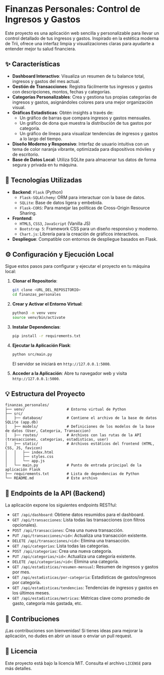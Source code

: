 # Finanzas Personales: Control de Ingresos y Gastos

Este proyecto es una aplicación web sencilla y personalizable para llevar un control detallado de tus ingresos y gastos. Inspirado en la estética moderna de Trii, ofrece una interfaz limpia y visualizaciones claras para ayudarte a entender mejor tu salud financiera.

## ✨ Características

-   **Dashboard Interactivo**: Visualiza un resumen de tu balance total, ingresos y gastos del mes actual.
-   **Gestión de Transacciones**: Registra fácilmente tus ingresos y gastos con descripciones, montos, fechas y categorías.
-   **Categorías Personalizables**: Crea y gestiona tus propias categorías de ingresos y gastos, asignándoles colores para una mejor organización visual.
-   **Gráficas Estadísticas**: Obtén insights a través de:
    -   Un gráfico de barras que compara ingresos y gastos mensuales.
    -   Un gráfico de dona que muestra la distribución de tus gastos por categoría.
    -   Un gráfico de líneas para visualizar tendencias de ingresos y gastos a lo largo del tiempo.
-   **Diseño Moderno y Responsivo**: Interfaz de usuario intuitiva con un tema de color naranja vibrante, optimizada para dispositivos móviles y de escritorio.
-   **Base de Datos Local**: Utiliza SQLite para almacenar tus datos de forma segura y privada en tu máquina.

## 🚀 Tecnologías Utilizadas

-   **Backend**: `Flask` (Python)
    -   `Flask-SQLAlchemy`: ORM para interactuar con la base de datos.
    -   `SQLite`: Base de datos ligera y embebida.
    -   `Flask-CORS`: Para manejar las políticas de Cross-Origin Resource Sharing.
-   **Frontend**:
    -   `HTML5`, `CSS3`, `JavaScript` (Vanilla JS)
    -   `Bootstrap 5`: Framework CSS para un diseño responsivo y moderno.
    -   `Chart.js`: Librería para la creación de gráficos interactivos.
-   **Despliegue**: Compatible con entornos de despliegue basados en Flask.

## ⚙️ Configuración y Ejecución Local

Sigue estos pasos para configurar y ejecutar el proyecto en tu máquina local:

1.  **Clonar el Repositorio**:
    ```bash
    git clone <URL_DEL_REPOSITORIO>
    cd finanzas_personales
    ```

2.  **Crear y Activar el Entorno Virtual**:
    ```bash
    python3 -m venv venv
    source venv/bin/activate
    ```

3.  **Instalar Dependencias**:
    ```bash
    pip install -r requirements.txt
    ```

4.  **Ejecutar la Aplicación Flask**:
    ```bash
    python src/main.py
    ```
    El servidor se iniciará en `http://127.0.0.1:5000`.

5.  **Acceder a la Aplicación**: Abre tu navegador web y visita `http://127.0.0.1:5000`.

## 💡 Estructura del Proyecto

```
finanzas_personales/
├── venv/                   # Entorno virtual de Python
├── src/
│   ├── database/           # Contiene el archivo de la base de datos SQLite (app.db)
│   ├── models/             # Definiciones de los modelos de la base de datos (User, Categoria, Transaccion)
│   ├── routes/             # Archivos con las rutas de la API (transacciones, categorias, estadisticas, user)
│   ├── static/             # Archivos estáticos del frontend (HTML, CSS, JS, favicon)
│   │   ├── index.html
│   │   ├── styles.css
│   │   └── app.js
│   └── main.py             # Punto de entrada principal de la aplicación Flask
├── requirements.txt        # Lista de dependencias de Python
└── README.md               # Este archivo
```

## 🔌 Endpoints de la API (Backend)

La aplicación expone los siguientes endpoints RESTful:

-   `GET /api/dashboard`: Obtiene datos resumidos para el dashboard.
-   `GET /api/transacciones`: Lista todas las transacciones (con filtros opcionales).
-   `POST /api/transacciones`: Crea una nueva transacción.
-   `PUT /api/transacciones/<id>`: Actualiza una transacción existente.
-   `DELETE /api/transacciones/<id>`: Elimina una transacción.
-   `GET /api/categorias`: Lista todas las categorías.
-   `POST /api/categorias`: Crea una nueva categoría.
-   `PUT /api/categorias/<id>`: Actualiza una categoría existente.
-   `DELETE /api/categorias/<id>`: Elimina una categoría.
-   `GET /api/estadisticas/resumen-mensual`: Resumen de ingresos y gastos por mes.
-   `GET /api/estadisticas/por-categoria`: Estadísticas de gastos/ingresos por categoría.
-   `GET /api/estadisticas/tendencias`: Tendencias de ingresos y gastos en los últimos meses.
-   `GET /api/estadisticas/metricas`: Métricas clave como promedio de gasto, categoría más gastada, etc.

## 🤝 Contribuciones

¡Las contribuciones son bienvenidas! Si tienes ideas para mejorar la aplicación, no dudes en abrir un issue o enviar un pull request.

## 📄 Licencia

Este proyecto está bajo la licencia MIT. Consulta el archivo `LICENSE` para más detalles.
